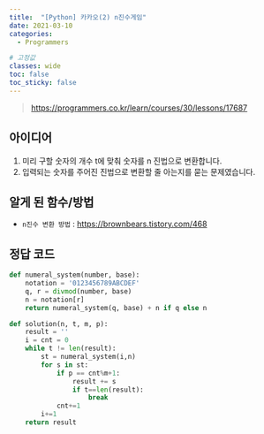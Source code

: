 ```yaml
---
title:  "[Python] 카카오(2) n진수게임"
date: 2021-03-10
categories:
  - Programmers

# 고정값
classes: wide
toc: false
toc_sticky: false
---
```


> https://programmers.co.kr/learn/courses/30/lessons/17687

## 아이디어

1. 미리 구할 숫자의 개수 t에 맞춰 숫자를 n 진법으로 변환합니다.
2. 입력되는 숫자를 주어진 진법으로 변환할 줄 아는지를 묻는 문제였습니다.

## 알게 된 함수/방법

- `n진수 변환 방법` : https://brownbears.tistory.com/468

## 정답 코드

```python
def numeral_system(number, base):
    notation = '0123456789ABCDEF'
    q, r = divmod(number, base)
    n = notation[r]
    return numeral_system(q, base) + n if q else n

def solution(n, t, m, p):
    result = ''
    i = cnt = 0
    while t != len(result):
        st = numeral_system(i,n)
        for s in st:
            if p == cnt%m+1:
                result += s
                if t==len(result):
                    break
            cnt+=1
        i+=1
    return result
```
